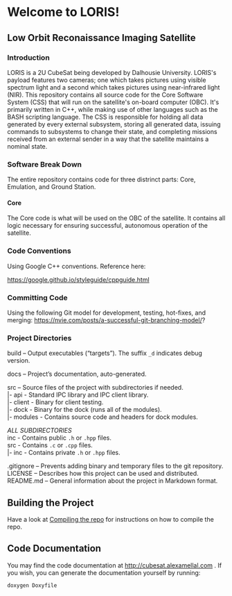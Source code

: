 # Welcome to LORIS!
## Low Orbit Reconaissance Imaging Satellite
### Introduction

LORIS is a 2U CubeSat being developed by Dalhousie University. LORIS's payload features two cameras; one which takes pictures using visible spectrum light and a second which takes pictures using near-infrared light (NIR). This repository contains all source code for the Core Software System (CSS) that will run on the satellite's on-board computer (OBC). It's primarily written in C++, while making use of other languages such as the BASH scripting language. The CSS is responsible for holding all data generated by every external subsystem, storing all generated data, issuing commands to subsystems to change their state, and completing missions received from an external sender in a way that the satellite maintains a nominal state.

### Software Break Down

The entire repository contains code for three distrinct parts: Core, Emulation, and Ground Station.

#### Core
The Core code is what will be used on the OBC of the satellite. It contains all logic necessary for ensuring successful, autonomous operation of the satellite.

<!-- #### Emulation
The Emulation code is used to emulate the hardware subsystems during development of the CSS.

#### Ground Station

The Ground Station code is used to create an interface that operators can use to interact with the CubeSat, whether its being simulated in a nearby computer or in orbit. From here, operators can request data, issue commands, test/debug, and start simulations. -->


### Code Conventions

Using Google C++ conventions. Reference here:

https://google.github.io/styleguide/cppguide.html

### Committing Code

Using the following Git model for development, testing, hot-fixes, and merging:
https://nvie.com/posts/a-successful-git-branching-model/?


### Project Directories

build – Output executables (“targets”). The suffix `_d` indicates debug version.
<!-- data – Files used by the main executable. -->
docs – Project’s documentation, auto-generated.
<!-- deps – Subdirectories with external dependencies like libraries. -->
<!-- obj – Binary objects created during compilation. -->
src – Source files of the project with subdirectories if needed.\
|- api - Standard IPC library and IPC client library.\
|- client - Binary for client testing.\
|- dock - Binary for the dock (runs all of the modules).\
|- modules - Contains source code and headers for dock modules.

*ALL SUBDIRECTORIES*\
inc - Contains public `.h` or `.hpp` files.\
src - Contains `.c` or `.cpp` files.\
|- inc - Contains private `.h` or `.hpp` files.

<!-- test – Source files of tests. -->
.gitignore – Prevents adding binary and temporary files to the git repository.
LICENSE – Describes how this project can be used and distributed.
README.md – General information about the project in Markdown format.

## Building the Project

Have a look at [Compiling the repo](src/COMPILING.md) for instructions on how to compile the repo.

## Code Documentation 

You may find the code documentation at http://cubesat.alexamellal.com . If you wish, you can generate the documentation yourself by running:
```sh 
doxygen Doxyfile
```
